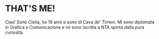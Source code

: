 # THAT'S ME!

Ciao! Sono Clelia, ho 19 anni e sono di Cava de' Tirreni. Mi sono diplomata in Grafica e Comunicazione e mi sono iscritta a NTA spinta dalla pura curiosità.